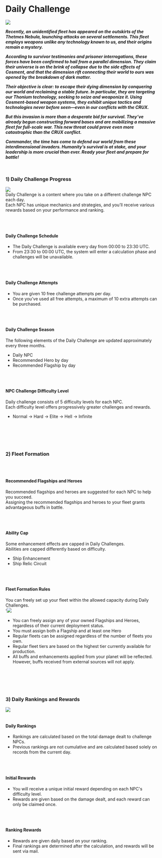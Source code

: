 # Daily Challenge
![](https://astrokings.s3.ap-northeast-2.amazonaws.com/html/img/help/2001_01.jpg)<br>

***Recently, an unidentified fleet has appeared on the outskirts of the Thetmes Nebula, launching attacks on several settlements. This fleet employs weapons unlike any technology known to us, and their origins remain a mystery.***

***According to survivor testimonies and prisoner interrogations, these forces have been confirmed to hail from a parallel dimension. They claim their universe is on the brink of collapse due to the side effects of Cosment, and that the dimension rift connecting their world to ours was opened by the breakdown of dark matter.***

***Their objective is clear: to escape their dying dimension by conquering our world and reclaiming a stable future. In particular, they are targeting our Thonium technology, seeking to seize and weaponize it. Using Cosment-based weapon systems, they exhibit unique tactics and technologies never before seen—even in our conflicts with the CRUX.***

***But this invasion is more than a desperate bid for survival. They’ve already begun constructing forward bases and are mobilizing a massive fleet for full-scale war. This new threat could prove even more catastrophic than the CRUX conflict.***

***Commander, the time has come to defend our world from these interdimensional invaders. Humanity’s survival is at stake, and your leadership is more crucial than ever. Ready your fleet and prepare for battle!***

<br>

### 1) Daily Challenge Progress
![](https://astrokings.s3.ap-northeast-2.amazonaws.com/html/img/help/2001_02.jpg)<br>
Daily Challenge is a content where you take on a different challenge NPC each day. <br>
Each NPC has unique mechanics and strategies, and you’ll receive various rewards based on your performance and ranking. 

<br>
<br>

#### Daily Challenge Schedule
- The Daily Challenge is available every day from 00:00 to 23:30 UTC.
- From 23:30 to 00:00 UTC, the system will enter a calculation phase and challenges will be unavailable.

<br>
<br>

#### Daily Challenge Attempts
- You are given 10 free challenge attempts per day.
- Once you've used all free attempts, a maximum of 10 extra attempts can be purchased. 

<br>
<br>

#### Daily Challenge Season
The following elements of the Daily Challenge are updated approximately every three months.
- Daily NPC
- Recommended Hero by day
- Recommended Flagship by day

<br>
<br>

#### NPC Challenge Difficulty Level
Daily challenge consists of 5 difficulty levels for each NPC.<br>
Each difficulty level offers progressively greater challenges and rewards.
<br>

- Normal → Hard → Elite → Hell → Infinite

<br>
<br>
<br>
<br>

### 2) Fleet Formation
<br>
<br>

#### Recommended Flagships and Heroes
Recommended flagships and heroes are suggested for each NPC to help you succeed.<br>
Assigning the recommended flagships and heroes to your fleet grants advantageous buffs in battle.

<br>
<br>

#### Ability Cap
Some enhancement effects are capped in Daily Challenges. <br>
Abilities are capped differently based on difficulty.

- Ship Enhancement 
- Ship Relic Circuit 

<br>
<br>

#### Fleet Formation Rules
You can freely set up your fleet within the allowed capacity during Daily Challenges.<br>
'![](https://astrokings.s3.ap-northeast-2.amazonaws.com/html/img/help/2001_03.jpg)<br>

- You can freely assign any of your owned Flagships and Heroes, regardless of their current deployment status.
- You must assign both a Flagship and at least one Hero
- Regular fleets can be assigned regardless of the number of fleets you own.
- Regular fleet tiers are based on the highest tier currently available for production.
- All buffs and enhancements applied from your planet will be reflected. However, buffs received from external sources will not apply.

<br>
<br>
<br>
<br>

### 3) Daily Rankings and Rewards
![](https://astrokings.s3.ap-northeast-2.amazonaws.com/html/img/help/2001_04.jpg)
<br>
<br>

#### Daily Rankings

- Rankings are calculated based on the total damage dealt to challenge NPCs.
- Previous rankings are not cumulative and are calculated based solely on records from the current day.

<br>
<br>

#### Initial Rewards

- You will receive a unique initial reward depending on each NPC's difficulty level.
- Rewards are given based on the damage dealt, and each reward can only be claimed once.

<br>
<br>

#### Ranking Rewards

- Rewards are given daily based on your ranking.
- Final rankings are determined after the calculation, and rewards will be sent via mail.

